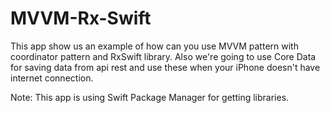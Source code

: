 # MVVM-Rx-Swift
This app show us an example of how can you use MVVM pattern with coordinator pattern and RxSwift library. Also we're going to use Core Data for saving data from api rest and use these when your iPhone doesn't have internet connection.

Note: This app is using Swift Package Manager for getting libraries.
